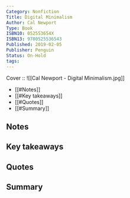 ```yaml
---
Category: Nonfiction
Title: Digital Minimalism
Author: Cal Newport
Type: Book
ISBN10: 052553654X
ISBN13: 9780525536543
Published: 2019-02-05
Publisher: Penguin
Status: On-Hold
tags: 
---
```


Cover :: ![[Cal Newport - Digital Minimalism.jpg]]


- [[#Notes]]
- [[#Key takeaways]]
- [[#Quotes]]
- [[#Summary]]

## Notes

## Key takeaways

## Quotes

## Summary